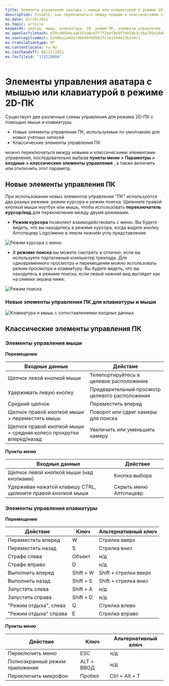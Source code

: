 ```yaml
---
title: Элементы управления аватара с мышью или клавиатурой в режиме 2D-ПК
description: Узнайте, как переключаться между новыми и классическими схемами управления для перемещения аватаров с помощью мыши и клавиатуры в режиме 2D-ПК.
ms.date: 02/10/2021
ms.topic: article
keywords: аватар, мышь, клавиатура, 2D, режим ПК, элементы управления
ms.openlocfilehash: 670cd05bdcaa63b3a0c6ff772bef0e9f7d05bb3c3ba795d104bf5d857401a848
ms.sourcegitcommit: b248ba2a6da7d669b430581fc3a1544413b2e9c1
ms.translationtype: MT
ms.contentlocale: ru-RU
ms.lasthandoff: 08/11/2021
ms.locfileid: "119128004"
---
```

# <a name="avatar-controls-with-mousekeyboard-in-2d-pc-mode"></a>Элементы управления аватара с мышью или клавиатурой в режиме 2D-ПК

Существует две различные схемы управления для режима 2D-ПК с помощью мыши и клавиатуры:
* Новые элементы управления ПК, используемые по умолчанию для новых учетных записей
* Классические элементы управления ПК

можно переключаться между новыми и классическими элементами управления, последовательно выбрав **пункты меню > Параметры > входные > классические элементы управления** , а также включить или отключить этот параметр.

## <a name="new-pc-controls"></a>Новые элементы управления ПК

При использовании новых элементов управления "ПК" используются два разных режима: режим курсора и режим поиска. Щелкните правой кнопкой мыши ноутбук или мышь, чтобы использовать **переключатель курсор/вид** для переключения между двумя режимами.

* **Режим курсора** позволяет взаимодействовать с меню. Вы будете видеть, что вы находитесь в режиме курсора, когда видите кнопку Алтспацевр Logo/меню в левом нижнем углу представления:

![Режим курсора с меню](images/avatar-controls-img-01.png)

* В **режиме поиска** вы можете смотреть и отлично, если вы используете портативный компьютер трекпада. Для одновременного просмотра и перемещения можно использовать режим просмотра и клавиатуру. Вы будете видеть, что вы находитесь в режиме поиска, если левый нижний вид выглядит как на снимке экрана ниже:

![Режим поиска](images/avatar-controls-img-02.png)

### <a name="new-pc-controls-for-keyboard--mouse"></a>Новые элементы управления ПК для клавиатуры и мыши

![Клавиатура и мышь с сопоставлениями входных данных](images/avatar-controls-img-03.png)

## <a name="classic-pc-controls"></a>Классические элементы управления ПК 

### <a name="mouse-controls"></a>Элементы управления мыши

**Перемещение**

| Входные данные | Действие |
|---|---|
| Щелчок левой кнопкой мыши | Телепортируйтесь в целевое расположение |
| Удерживать левую кнопку | Предварительный просмотр целевого расположения |
| Средний щелчок | Переместить вперед |
| Щелчок правой кнопкой мыши + переместить мышь | Поворот или сдвиг камеры для поиска |
| Щелчок правой кнопкой мыши + средняя колесо прокрутки вперед/назад | Увеличить или уменьшить камеру |

**Пункты меню**

| Входные данные | Действие |
|---|---|
| Щелчок левой кнопкой мыши (над кнопками) | Кнопка выбора |
| Удерживая нажатой клавишу CTRL, щелкните правой кнопкой мыши | Скрыть меню Алтспацевр |

### <a name="keyboard-controls"></a>Элементы управления клавиатуры

**Перемещение**

| Действие | Ключ | Альтернативный ключ |
|---|---|---|
| Переместить вперед | W | Стрелка вверх |
| Переместить назад | S | Стрелка вниз |
| Страфе слева | Объект | н/д |
| Страфе вправо | D | н/д |
| Выполнить вперед | Shift + W | Shift + стрелка вверх |
| Выполнить назад | Shift + S | Shift + стрелка вниз |
| Запустить слева | Shift + A | н/д |
| Запустить справа | Shift + D | н/д |
| "Режим отдыха", слева | Q | Стрелка влево |
| "Режим отдыха" справа | E | Стрелка вправо |

**Пункты меню**

| Действие | Ключ | Альтернативный ключ |
|---|---|---|
| Переключить меню | ESC | н/д |
| Полноэкранный режим приложения | ALT + ВВОД | н/д |
| Переключить микрофон | Пробел | Ctrl + Alt + T |